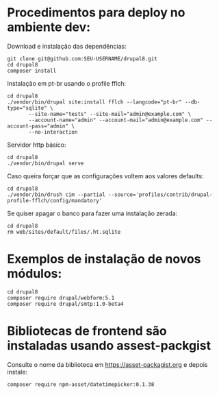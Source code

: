 # Procedimentos para deploy no ambiente dev:

Download e instalação das dependências:

    git clone git@github.com:SEU-USERNAME/drupal8.git
    cd drupal8
    composer install

Instalação em pt-br usando o profile fflch:

    cd drupal8
    ./vendor/bin/drupal site:install fflch --langcode="pt-br" --db-type="sqlite" \
           --site-name="tests" --site-mail="admin@example.com" \
           --account-name="admin" --account-mail="admin@example.com" --account-pass="admin" \
           --no-interaction

Servidor http básico:

    cd drupal8
    ./vendor/bin/drupal serve

Caso queira forçar que as configurações voltem aos valores defaults:

    cd drupal8
    ./vendor/bin/drush cim --partial --source='profiles/contrib/drupal-profile-fflch/config/mandatory'

Se quiser apagar o banco para fazer uma instalação zerada:

    cd drupal8
    rm web/sites/default/files/.ht.sqlite

# Exemplos de instalação de novos módulos:

    cd drupal8
    composer require drupal/webform:5.1
    composer require drupal/smtp:1.0-beta4

# Bibliotecas de frontend são instaladas usando assest-packgist

Consulte o nome da biblioteca em https://asset-packagist.org e
depois instale:

    composer require npm-asset/datetimepicker:0.1.38
